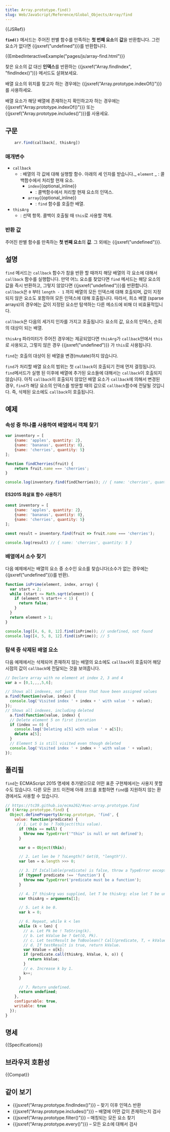 ```yaml
---
title: Array.prototype.find()
slug: Web/JavaScript/Reference/Global_Objects/Array/find
---
```


{{JSRef}}

**`find()`** 메서드는 주어진 판별 함수를 만족하는 **첫 번째 요소**의 **값**을 반환합니다. 그런 요소가 없다면 {{jsxref("undefined")}}를 반환합니다.

{{EmbedInteractiveExample("pages/js/array-find.html")}}

찾은 요소의 값 대신 **인덱스**를 반환하는 {{jsxref("Array.findIndex", "findIndex()")}} 메서드도 살펴보세요.

배열 요소의 위치를 찾고자 하는 경우에는 {{jsxref("Array.prototype.indexOf()")}}를 사용하세요.

배열 요소가 해당 배열에 존재하는지 확인하고자 하는 경우에는 {{jsxref("Array.prototype.indexOf()")}} 또는 {{jsxref("Array.prototype.includes()")}}를 사용세요.

## 구문

```js
    arr.find(callback[, thisArg])
```

### 매개변수

- `callback`
  - : 배열의 각 값에 대해 실행할 함수. 아래의 세 인자를 받습니다._ `element`
    _ : 콜백함수에서 처리할 현재 요소.
    - `index`{{optional_inline}}
      - : 콜백함수에서 처리할 현재 요소의 인덱스.
    - `array`{{optional_inline}}
      - : `find` 함수를 호출한 배열.
- `thisArg`
  - : 선택 항목. 콜백이 호출될 때 `this`로 사용할 객체.

### 반환 값

주어진 판별 함수를 만족하는 **첫 번째 요소**의 **값**. 그 외에는 {{jsxref("undefined")}}.

## 설명

`find` 메서드는 `callback` 함수가 참을 반환 할 때까지 해당 배열의 각 요소에 대해서 `callback` 함수를 실행합니다. 만약 어느 요소를 찾았다면 `find` 메서드는 해당 요소의 값을 즉시 반환하고, 그렇지 않았다면 {{jsxref("undefined")}}를 반환합니다. `callback`은 `0` 부터 `length - 1` 까지 배열의 모든 인덱스에 대해 호출되며, 값이 지정되지 않은 요소도 포함하여 모든 인덱스에 대해 호출됩니다. 따라서, 희소 배열 (sparse arrays)의 경우에는 값이 지정된 요소만 탐색하는 다른 메소드에 비해 더 비효율적입니다.

`callback`은 다음의 세가지 인자를 가지고 호출됩니다: 요소의 값, 요소의 인덱스, 순회의 대상이 되는 배열.

`thisArg` 파라미터가 주어진 경우에는 제공되었다면 `thisArg`가 `callback`안에서 `this`로 사용되고, 그렇지 않은 경우 {{jsxref("undefined")}} 가 `this`로 사용됩니다.

`find`는 호출의 대상이 된 배열을 변경(mutate)하지 않습니다.

`find`가 처리할 배열 요소의 범위는 첫 `callback`이 호출되기 전에 먼저 결정됩니다. `find`메서드가 실행 된 이후에 배열에 추가된 요소들에 대해서는 `callback`이 호출되지 않습니다. 아직 `callback`이 호출되지 않았던 배열 요소가 `callback`에 의해서 변경된 경우, `find`가 해당 요소의 인덱스를 방문할 때의 값으로 `callback`함수에 전달될 것입니다. 즉, 삭제된 요소에도 `callback`이 호출됩니다.

## 예제

### 속성 중 하나를 사용하여 배열에서 객체 찾기

```js
var inventory = [
    {name: 'apples', quantity: 2},
    {name: 'bananas', quantity: 0},
    {name: 'cherries', quantity: 5}
];

function findCherries(fruit) {
    return fruit.name === 'cherries';
}

console.log(inventory.find(findCherries)); // { name: 'cherries', quantity: 5 }
```

#### ES2015 화살표 함수 사용하기

```js
const inventory = [
    {name: 'apples', quantity: 2},
    {name: 'bananas', quantity: 0},
    {name: 'cherries', quantity: 5}
];

const result = inventory.find(fruit => fruit.name === 'cherries');

console.log(result) // { name: 'cherries', quantity: 5 }
```

### 배열에서 소수 찾기

다음 예제에서는 배열의 요소 중 소수인 요소를 찾습니다(소수가 없는 경우에는 {{jsxref("undefined")}}를 반환).

```js
function isPrime(element, index, array) {
  var start = 2;
  while (start <= Math.sqrt(element)) {
    if (element % start++ < 1) {
      return false;
    }
  }
  return element > 1;
}

console.log([4, 6, 8, 12].find(isPrime)); // undefined, not found
console.log([4, 5, 8, 12].find(isPrime)); // 5
```

### 탐색 중 삭제된 배열 요소

다음 예제에서는 삭제되어 존재하지 않는 배열의 요소에도 `callback`이 호출되어 해당 시점의 값이 `callback`에 전달되는 것을 보여줍니다.

```js
// Declare array with no element at index 2, 3 and 4
var a = [0,1,,,,5,6];

// Shows all indexes, not just those that have been assigned values
a.find(function(value, index) {
  console.log('Visited index ' + index + ' with value ' + value);
});
// Shows all indexes, including deleted
  a.find(function(value, index) {
  // Delete element 5 on first iteration
  if (index == 0) {
    console.log('Deleting a[5] with value ' + a[5]);
    delete a[5];
  }
  // Element 5 is still visited even though deleted
  console.log('Visited index ' + index + ' with value ' + value);
});
```

## 폴리필

`find`는 ECMAScript 2015 명세에 추가됐으므로 어떤 표준 구현체에서는 사용지 못할 수도 있습니다. 다른 모든 코드 이전에 아래 코드를 포함하면 `find`를 지원하지 않는 환경에서도 사용할 수 있습니다.

```js
// https://tc39.github.io/ecma262/#sec-array.prototype.find
if (!Array.prototype.find) {
  Object.defineProperty(Array.prototype, 'find', {
    value: function(predicate) {
     // 1. Let O be ? ToObject(this value).
      if (this == null) {
        throw new TypeError('"this" is null or not defined');
      }

      var o = Object(this);

      // 2. Let len be ? ToLength(? Get(O, "length")).
      var len = o.length >>> 0;

      // 3. If IsCallable(predicate) is false, throw a TypeError exception.
      if (typeof predicate !== 'function') {
        throw new TypeError('predicate must be a function');
      }

      // 4. If thisArg was supplied, let T be thisArg; else let T be undefined.
      var thisArg = arguments[1];

      // 5. Let k be 0.
      var k = 0;

      // 6. Repeat, while k < len
      while (k < len) {
        // a. Let Pk be ! ToString(k).
        // b. Let kValue be ? Get(O, Pk).
        // c. Let testResult be ToBoolean(? Call(predicate, T, « kValue, k, O »)).
        // d. If testResult is true, return kValue.
        var kValue = o[k];
        if (predicate.call(thisArg, kValue, k, o)) {
          return kValue;
        }
        // e. Increase k by 1.
        k++;
      }

      // 7. Return undefined.
      return undefined;
    },
    configurable: true,
    writable: true
  });
}
```

## 명세

{{Specifications}}

## 브라우저 호환성

{{Compat}}

## 같이 보기

- {{jsxref("Array.prototype.findIndex()")}} – 찾기 이후 인덱스 반환
- {{jsxref("Array.prototype.includes()")}} – 배열에 어떤 값이 존재하는지 검사
- {{jsxref("Array.prototype.filter()")}} – 매칭되는 모든 요소 찾기
- {{jsxref("Array.prototype.every()")}} – 모든 요소에 대해서 검사
